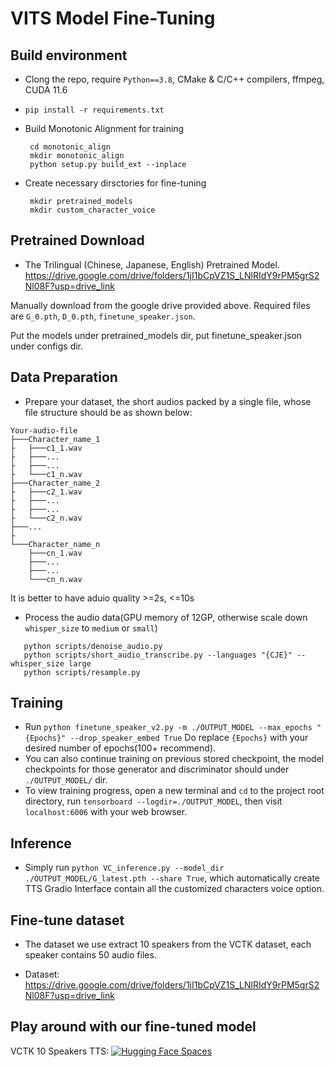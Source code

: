 # VITS Model Fine-Tuning
## Build environment
* Clong the repo, require `Python==3.8`, CMake & C/C++ compilers, ffmpeg, CUDA 11.6 

* `pip install -r requirements.txt`

* Build Monotonic Alignment for training
   ```
    cd monotonic_align
    mkdir monotonic_align
    python setup.py build_ext --inplace
    ```

* Create necessary dirsctories for fine-tuning
   ```
    mkdir pretrained_models
    mkdir custom_character_voice
   ```

## Pretrained Download
* The Trilingual (Chinese, Japanese, English) Pretrained Model.
https://drive.google.com/drive/folders/1jI1bCpVZ1S_LNlRIdY9rPM5grS2Nl08F?usp=drive_link

Manually download from the google drive provided above. Required files are `G_0.pth`, `D_0.pth`, `finetune_speaker.json`.

Put the models under pretrained_models dir, put finetune_speaker.json under configs dir.

## Data Preparation
* Prepare your dataset, the short audios packed by a single file, whose file structure should be as shown below:
```
Your-audio-file
├───Character_name_1
├   ├───c1_1.wav
├   ├───...
├   ├───...
├   └───c1_n.wav
├───Character_name_2
├   ├───c2_1.wav
├   ├───...
├   ├───...
├   └───c2_n.wav
├───...
├
└───Character_name_n
    ├───cn_1.wav
    ├───...
    ├───...
    └───cn_n.wav
```  
It is better to have aduio quality >=2s, <=10s

* Process the audio data(GPU memory of 12GP, otherwise scale down `whisper_size` to `medium` or `small`)
```
   python scripts/denoise_audio.py
   python scripts/short_audio_transcribe.py --languages "{CJE}" --whisper_size large
   python scripts/resample.py
   ```

## Training
* Run `python finetune_speaker_v2.py -m ./OUTPUT_MODEL --max_epochs "{Epochs}" --drop_speaker_embed True` Do replace `{Epochs}` with your desired number of epochs(100+ recommend). 
* You can also continue training on previous stored checkpoint, the model checkpoints for those generator and discriminator should under `./OUTPUT_MODEL/` dir.
* To view training progress, open a new terminal and `cd` to the project root directory, run `tensorboard --logdir=./OUTPUT_MODEL`, then visit `localhost:6006` with your web browser.

## Inference
* Simply run `python VC_inference.py --model_dir ./OUTPUT_MODEL/G_latest.pth --share True`, which automatically create TTS Gradio Interface contain all the customized characters voice option.

## Fine-tune dataset
* The dataset we use extract 10 speakers from the VCTK dataset, each speaker contains 50 audio files.

* Dataset: https://drive.google.com/drive/folders/1jI1bCpVZ1S_LNlRIdY9rPM5grS2Nl08F?usp=drive_link

## Play around with our fine-tuned model
VCTK 10 Speakers TTS: [![Hugging Face Spaces](https://img.shields.io/badge/%F0%9F%A4%97%20Hugging%20Face-Spaces-blue)](https://huggingface.co/spaces/Russ0sg/my_english_tts_app)
